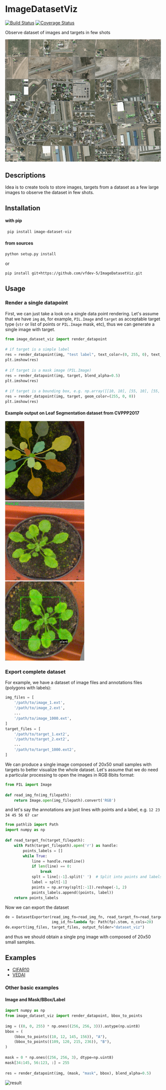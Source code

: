 
# ImageDatasetViz 
[![Build Status](https://travis-ci.org/vfdev-5/ImageDatasetViz.svg?branch=master)](https://travis-ci.org/vfdev-5/ImageDatasetViz)
[![Coverage Status](https://coveralls.io/repos/github/vfdev-5/ImageDatasetViz/badge.svg?branch=master)](https://coveralls.io/github/vfdev-5/ImageDatasetViz?branch=master)

Observe dataset of images and targets in few shots
 
![VEDAI example](examples/vedai_example.png)

## Descriptions

Idea is to create tools to store images, targets from a dataset as a few large images to observe the dataset 
in few shots.


## Installation 

#### with pip

```bash
 pip install image-dataset-viz 
```

#### from sources
```bash
python setup.py install
```
or 
```bash
pip install git+https://github.com/vfdev-5/ImageDatasetViz.git
```

## Usage

### Render a single datapoint

First, we can just take a look on a single data point rendering. Let's assume that we
have `img` as, for example, `PIL.Image` and `target` as acceptable target type (`str` or list of points or 
`PIL.Image` mask, etc), thus we can generate a single image with target.

```python
from image_dataset_viz import render_datapoint

# if target is a simple label
res = render_datapoint(img, "test label", text_color=(0, 255, 0), text_size=10)
plt.imshow(res)

# if target is a mask image (PIL.Image)
res = render_datapoint(img, target, blend_alpha=0.5)
plt.imshow(res)

# if target is a bounding box, e.g. np.array([[10, 10], [55, 10], [55, 77], [10, 77]])
res = render_datapoint(img, target, geom_color=(255, 0, 0))
plt.imshow(res)
```

#### Example output on Leaf Segmentation dataset from CVPPP2017

![image with mask](examples/image_mask.png)  ![image with label](examples/image_label.png)  ![image with bbox label](examples/image_bbox_label.png)

### Export complete dataset
For example, we have a dataset of image files and annotations files (polygons with labels):
```python
img_files = [
    '/path/to/image_1.ext',
    '/path/to/image_2.ext',
    ...
    '/path/to/image_1000.ext',
]
target_files = [
    '/path/to/target_1.ext2',
    '/path/to/target_2.ext2',
    ...
    '/path/to/target_1000.ext2',
]
```
We can produce a single image composed of 20x50 small samples with targets to better visualize the whole dataset.
Let's assume that we do need a particular processing to open the images in RGB 8bits format:
```python
from PIL import Image

def read_img_fn(img_filepath):
    return Image.open(img_filepath).convert('RGB')
```
and let's say the annotations are just lines with points and a label, e.g. `12 23 34 45 56 67 car`
```python
from pathlib import Path
import numpy as np

def read_target_fn(target_filepath):
    with Path(target_filepath).open('r') as handle:
        points_labels = []
        while True:
            line = handle.readline()
            if len(line) == 0:
                break
            splt = line[:-1].split(' ')  # Split into points and labels
            label = splt[-1]
            points = np.array(splt[:-1]).reshape(-1, 2)
            points_labels.append((points, label))
    return points_labels
```
Now we can export the dataset
```python
de = DatasetExporter(read_img_fn=read_img_fn, read_target_fn=read_target_fn,
                     img_id_fn=lambda fp: Path(fp).stem, n_cols=20)
de.export(img_files, target_files, output_folder="dataset_viz")
```
and thus we should obtain a single png image with composed of 20x50 small samples.


## Examples

- [CIFAR10](examples/example_CIFAR10.ipynb)
- [VEDAI](examples/example_VEDAI.ipynb)

### Other basic examples

#### Image and Mask/BBox/Label

```python
import numpy as np
from image_dataset_viz import render_datapoint, bbox_to_points

img = ((0, 0, 255) * np.ones((256, 256, 3))).astype(np.uint8)
bbox = (
    (bbox_to_points((10, 12, 145, 156)), "A"),
    (bbox_to_points((109, 120, 215, 236)), "B"),    
)

mask = 0 * np.ones((256, 256, 3), dtype=np.uint8)
mask[34:145, 56:123, :] = 255

res = render_datapoint(img, (mask, "mask", bbox), blend_alpha=0.5)
```
![result](https://user-images.githubusercontent.com/2459423/47006730-e417bc00-d136-11e8-82bd-eb13c153f03f.png)

